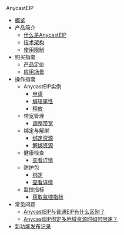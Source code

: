 <div class="sidebar_title"> AnycastEIP</div>

* [概览](network/anycasteip/overview)
* 产品简介
    * [什么是AnycastEIP](/network/anycasteip/intro/whatisanycasteip)
    * [技术架构](/network/anycasteip/intro/architecture)
    * [使用限制](/network/anycasteip/intro/limit)
* 购买指南
    * [产品定价](/network/anycasteip/buy/price)
    * [应用场景](/network/anycasteip/buy/apply)
* 操作指南
    * AnycastEIP实例
        * [申请](/network/anycasteip/guide/anycasteip/allocate)
        * [编辑属性](/network/anycasteip/guide/anycasteip/edit)
        * [释放](/network/anycasteip/guide/anycasteip/release)
    * 带宽管理
        * [调整带宽](/network/anycasteip/guide/bandwidth/adjust)
    * 绑定与解绑
        * [绑定资源](/network/anycasteip/guide/bind/bindresource)
        * [解绑资源](/network/anycasteip/guide/bind/unbind)
    * 健康检查
        * [查看详情](/network/anycasteip/guide/healthcheck/describe)
    * 防护包
        * [绑定](/network/anycasteip/guide/anycastclean/bindanycastclean)
        * [查看详情](/network/anycasteip/guide/anycastclean/describe)
    * 监控指标
        * [获取监控指标](/network/anycasteip/guide/monitor/getmonitoring)
* 常见问题
    * [AnycastEIP与普通EIP有什么区别？](/network/anycasteip/faq/different)
    * [AnycastEIP绑定多地域资源时如何限速？](/network/anycasteip/faq/bandwidth)
* [新功能发布记录](/network/anycasteip/newfunctions)
    
        